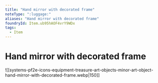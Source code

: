 ```yaml
---
title: "Hand mirror with decorated frame"
noteType: ":luggage:"
aliases: "Hand mirror with decorated frame"
foundryId: Item.ub95hAOF4vrY9WDx
tags:
  - Item
---
```


# Hand mirror with decorated frame
![[systems-pf2e-icons-equipment-treasure-art-objects-minor-art-object-hand-mirror-with-decorated-frame.webp|150]]
